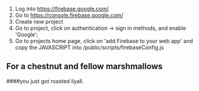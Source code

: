 
1. Log into https://firebase.google.com/
2. Go to https://console.firebase.google.com/
3. Create new project
4. Go to project, click on authentication -> sign in methods, and enable 'Google';
6. Go to projects home page, click on 'add Firebase to your web app' and copy the JAVASCRIPT into /public/scripts/firebaseConfig.js





## For a chestnut and fellow marshmallows
####you just got roasted
ilyall.
